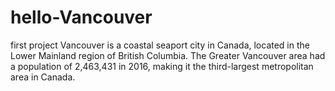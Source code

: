 # hello-Vancouver
first project
Vancouver is a coastal seaport city in Canada, located in the Lower Mainland region of British Columbia.
The Greater Vancouver area had a population of 2,463,431 in 2016, making it the third-largest metropolitan area in Canada. 
